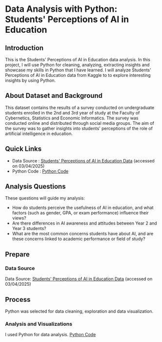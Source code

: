 # Data Analysis with Python: Students' Perceptions of AI in Education
## Introduction
This is the Students' Perceptions of AI in Education data analysis. In this project, I will use Python for cleaning, analyzing, extracting insights and showcase my skills in Python that I have learned. I will analyze Students' Perceptions of AI in Education data from Kaggle to to explore interesting insights by using Python. 
## About Dataset and Background
This dataset contains the results of a survey conducted on undergraduate students enrolled in the 2nd and 3rd year of study at the Faculty of Cybernetics, Statistics and Economic Informatics. The survey was conducted online and distributed through social media groups. The aim of the survey was to gather insights into students' perceptions of the role of artificial intelligence in education.
## Quick Links
- Data Source : [Students' Perceptions of AI in Education Data](https://www.kaggle.com/datasets/gianinamariapetrascu/survey-on-students-perceptions-of-ai-in-education) (accessed on 03/04/2025)
- Python Code : [Python Code](DAwithPython(StudentAI).ipynb)

## Analysis Questions
These questions will guide my analysis: 
- How do students perceive the usefulness of AI in education, and what factors (such as gender, GPA, or exam performance) influence their views?
- Are there differences in AI awareness and attitudes between Year 2 and Year 3 students?
- What are the most common concerns students have about AI, and are these concerns linked to academic performance or field of study?

## Prepare
### Data Source
Data Source: [Students' Perceptions of AI in Education Data](https://www.kaggle.com/datasets/gianinamariapetrascu/survey-on-students-perceptions-of-ai-in-education) (accessed on 03/04/2025)
## Process
Python was selected for data cleaning, exploration and data visualization.
### Analysis and Visualizations
I used Python for data analysis. [Python Code](DAwithPython(StudentAI).ipynb)


